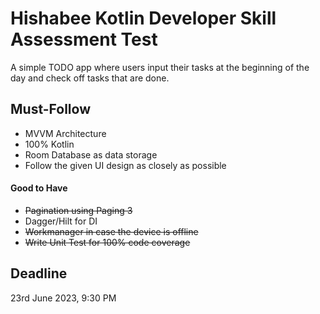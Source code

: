 
# Hishabee Kotlin Developer Skill Assessment Test

A simple TODO app where users input their tasks at the beginning of the day and check off tasks that are done.

## Must-Follow
- MVVM Architecture
- 100% Kotlin
- Room Database as data storage
- Follow the given UI design as closely as possible

#### Good to Have
- ~~Pagination using Paging 3~~
- Dagger/Hilt for DI
- ~~Workmanager in case the device is offline~~
- ~~Write Unit Test for 100% code coverage~~

## Deadline
23rd June 2023, 9:30 PM
